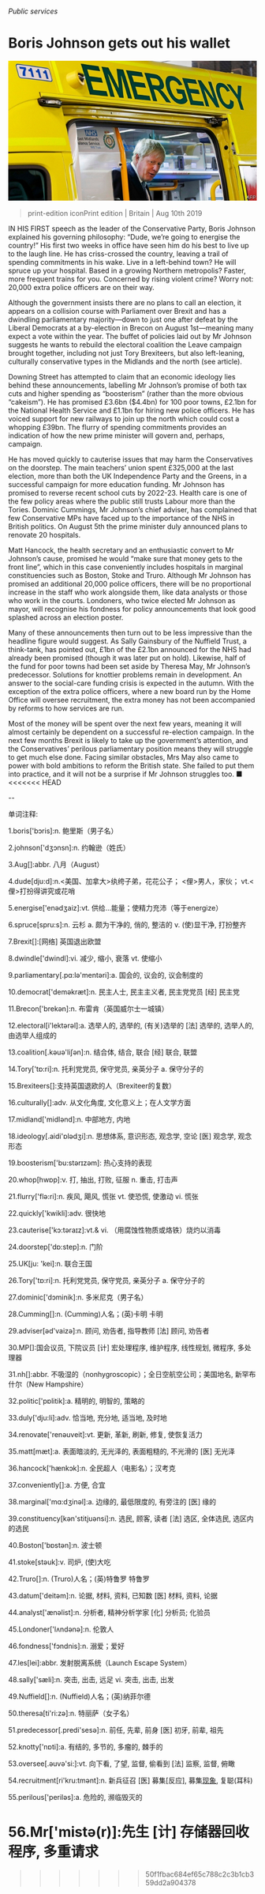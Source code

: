 ###### Public services

# Boris Johnson gets out his wallet 

![image](images/20190810_BRP501.jpg) 

> print-edition iconPrint edition | Britain | Aug 10th 2019 

IN HIS FIRST speech as the leader of the Conservative Party, Boris Johnson explained his governing philosophy: “Dude, we’re going to energise the country!” His first two weeks in office have seen him do his best to live up to the laugh line. He has criss-crossed the country, leaving a trail of spending commitments in his wake. Live in a left-behind town? He will spruce up your hospital. Based in a growing Northern metropolis? Faster, more frequent trains for you. Concerned by rising violent crime? Worry not: 20,000 extra police officers are on their way. 

Although the government insists there are no plans to call an election, it appears on a collision course with Parliament over Brexit and has a dwindling parliamentary majority—down to just one after defeat by the Liberal Democrats at a by-election in Brecon on August 1st—meaning many expect a vote within the year. The buffet of policies laid out by Mr Johnson suggests he wants to rebuild the electoral coalition the Leave campaign brought together, including not just Tory Brexiteers, but also left-leaning, culturally conservative types in the Midlands and the north (see article). 

Downing Street has attempted to claim that an economic ideology lies behind these announcements, labelling Mr Johnson’s promise of both tax cuts and higher spending as “boosterism” (rather than the more obvious “cakeism”). He has promised £3.6bn ($4.4bn) for 100 poor towns, £2.1bn for the National Health Service and £1.1bn for hiring new police officers. He has voiced support for new railways to join up the north which could cost a whopping £39bn. The flurry of spending commitments provides an indication of how the new prime minister will govern and, perhaps, campaign. 

He has moved quickly to cauterise issues that may harm the Conservatives on the doorstep. The main teachers’ union spent £325,000 at the last election, more than both the UK Independence Party and the Greens, in a successful campaign for more education funding. Mr Johnson has promised to reverse recent school cuts by 2022-23. Health care is one of the few policy areas where the public still trusts Labour more than the Tories. Dominic Cummings, Mr Johnson’s chief adviser, has complained that few Conservative MPs have faced up to the importance of the NHS in British politics. On August 5th the prime minister duly announced plans to renovate 20 hospitals. 

Matt Hancock, the health secretary and an enthusiastic convert to Mr Johnson’s cause, promised he would “make sure that money gets to the front line”, which in this case conveniently includes hospitals in marginal constituencies such as Boston, Stoke and Truro. Although Mr Johnson has promised an additional 20,000 police officers, there will be no proportional increase in the staff who work alongside them, like data analysts or those who work in the courts. Londoners, who twice elected Mr Johnson as mayor, will recognise his fondness for policy announcements that look good splashed across an election poster. 

Many of these announcements then turn out to be less impressive than the headline figure would suggest. As Sally Gainsbury of the Nuffield Trust, a think-tank, has pointed out, £1bn of the £2.1bn announced for the NHS had already been promised (though it was later put on hold). Likewise, half of the fund for poor towns had been set aside by Theresa May, Mr Johnson’s predecessor. Solutions for knottier problems remain in development. An answer to the social-care funding crisis is expected in the autumn. With the exception of the extra police officers, where a new board run by the Home Office will oversee recruitment, the extra money has not been accompanied by reforms to how services are run. 

Most of the money will be spent over the next few years, meaning it will almost certainly be dependent on a successful re-election campaign. In the next few months Brexit is likely to take up the government’s attention, and the Conservatives’ perilous parliamentary position means they will struggle to get much else done. Facing similar obstacles, Mrs May also came to power with bold ambitions to reform the British state. She failed to put them into practice, and it will not be a surprise if Mr Johnson struggles too. ■ 
<<<<<<< HEAD

-- 

 单词注释:

1.boris['bɔris]:n. 鲍里斯（男子名） 

2.johnson['dʒɔnsn]:n. 约翰逊（姓氏） 

3.Aug[]:abbr. 八月（August） 

4.dude[dju:d]:n.<美国、加拿大>纨绔子弟，花花公子； <俚>男人，家伙； vt.<俚>打扮得讲究或花哨 

5.energise['enәdʒaiz]:vt. 供给…能量；使精力充沛（等于energize） 

6.spruce[spru:s]:n. 云杉 a. 颇为干净的, 俏的, 整洁的 v. (使)显干净, 打扮整齐 

7.Brexit[]:[网络] 英国退出欧盟 

8.dwindle['dwindl]:vi. 减少, 缩小, 衰落 vt. 使缩小 

9.parliamentary[.pɑ:lә'mentәri]:a. 国会的, 议会的, 议会制度的 

10.democrat['demәkræt]:n. 民主人士, 民主主义者, 民主党党员 [经] 民主党 

11.Brecon['brekən]:n. 布雷肯（英国威尔士一城镇） 

12.electoral[i'lektәrәl]:a. 选举人的, 选举的, (有关)选举的 [法] 选举的, 选举人的, 由选举人组成的 

13.coalition[.kәuә'liʃәn]:n. 结合体, 结合, 联合 [经] 联合, 联盟 

14.Tory['tɒ:ri]:n. 托利党党员, 保守党员, 亲英分子 a. 保守分子的 

15.Brexiteers[]:支持英国退欧的人（Brexiteer的复数） 

16.culturally[]:adv. 从文化角度, 文化意义上；在人文学方面 

17.midland['midlәnd]:n. 中部地方, 内地 

18.ideology[.aidi'ɒlәdʒi]:n. 思想体系, 意识形态, 观念学, 空论 [医] 观念学, 观念形态 

19.boosterism['bu:stərɪzəm]: 热心支持的表现 

20.whop[hwɒp]:v. 打, 抽出, 打败, 征服 n. 重击, 打击声 

21.flurry['flә:ri]:n. 疾风, 飓风, 慌张 vt. 使恐慌, 使激动 vi. 慌张 

22.quickly['kwikli]:adv. 很快地 

23.cauterise['kɔ:təraɪz]:vt.& vi. （用腐蚀性物质或烙铁）烧灼以消毒 

24.doorstep['dɒ:step]:n. 门阶 

25.UK[ju: 'kei]:n. 联合王国 

26.Tory['tɒ:ri]:n. 托利党党员, 保守党员, 亲英分子 a. 保守分子的 

27.dominic['dɔminik]:n. 多米尼克（男子名） 

28.Cumming[]:n. (Cumming)人名；(英)卡明 卡明 

29.adviser[әd'vaizә]:n. 顾问, 劝告者, 指导教师 [法] 顾问, 劝告者 

30.MP[]:国会议员, 下院议员 [计] 宏处理程序, 维护程序, 线性规划, 微程序, 多处理器 

31.nh[]:abbr. 不吸湿的（nonhygroscopic）；全日空航空公司；美国地名, 新罕布什尔（New Hampshire） 

32.politic['pɒlitik]:a. 精明的, 明智的, 策略的 

33.duly['dju:li]:adv. 恰当地, 充分地, 适当地, 及时地 

34.renovate['renәuveit]:vt. 更新, 革新, 刷新, 修复, 使恢复活力 

35.matt[mæt]:a. 表面暗淡的, 无光泽的, 表面粗糙的, 不光滑的 [医] 无光泽 

36.hancock['hænkɔk]:n. 全民超人（电影名）；汉考克 

37.conveniently[]:a. 方便, 合宜 

38.marginal['mɑ:dʒinәl]:a. 边缘的, 最低限度的, 有旁注的 [医] 缘的 

39.constituency[kәn'stitjuәnsi]:n. 选民, 顾客, 读者 [法] 选区, 全体选民, 选区内的选民 

40.Boston['bɒstәn]:n. 波士顿 

41.stoke[stәuk]:v. 司炉, (使)大吃 

42.Truro[]:n. (Truro)人名；(英)特鲁罗 特鲁罗 

43.datum['deitәm]:n. 论据, 材料, 资料, 已知数 [医] 材料, 资料, 论据 

44.analyst['ænәlist]:n. 分析者, 精神分析学家 [化] 分析员; 化验员 

45.Londoner['lʌndәnә]:n. 伦敦人 

46.fondness['fɔndnis]:n. 溺爱；爱好 

47.les[lei]:abbr. 发射脱离系统（Launch Escape System） 

48.sally['sæli]:n. 突击, 出击, 远足 vi. 突击, 出击, 出发 

49.Nuffield[]:n. (Nuffield)人名；(英)纳菲尔德 

50.theresa[ti'ri:zә]:n. 特丽萨（女子名） 

51.predecessor[.predi'sesә]:n. 前任, 先辈, 前身 [医] 初牙, 前辈, 祖先 

52.knotty['nɒti]:a. 有结的, 多节的, 多瘤的, 棘手的 

53.oversee[.әuvә'si:]:vt. 向下看, 了望, 监督, 偷看到 [法] 监察, 监督, 俯瞰 

54.recruitment[ri'kru:tmәnt]:n. 新兵征召 [医] 募集[反应], 募集[现象](生理), 复聪(耳科) 

55.perilous['perilәs]:a. 危险的, 濒临毁灭的 

56.Mr['mistә(r)]:先生 [计] 存储器回收程序, 多重请求 
=======
>>>>>>> 50f1fbac684ef65c788c2c3b1cb359dd2a904378

